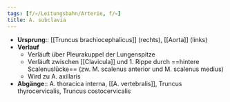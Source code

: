 ```yaml
---
tags: [f/💀/Leitungsbahn/Arterie, f/💀]
title: A. subclavia
---
```

- **Ursprung**:: [[Truncus brachiocephalicus]] (rechts), [[Aorta]] (links)
- **Verlauf**
	- Verläuft über Pleurakuppel der Lungenspitze
	- Verläuft zwischen [[Clavicula]] und 1. Rippe durch ==hintere Scalenuslücke== (zw. M. scalenus anterior und M. scalenus medius)
	- Wird zu A. axillaris
- **Abgänge**:: A. thoracica interna, [[A. vertebralis]], Truncus thyrocervicalis, Truncus costocervicalis